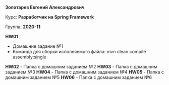 **Золотарев Евгений Александрович**

Курс: **Разработчик на Spring Framework**

Группа: **2020-11**

**HW01**
 - Домашние задание №1
 - Команда для сборки исполняемого файла: mvn clean compile assembly:single
 
 **HW02** - Папка с домашним заданием №2
 **HW03** - Папка с домашним заданием №3
 **HW04** - Папка с домашним заданием №4
 **HW05** - Папка с домашним заданием №5
 **HW06** - Папка с домашним заданием №6